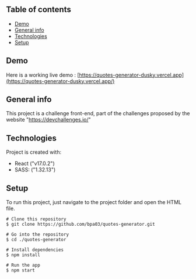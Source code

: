 
## Table of contents
* [Demo](#demo)
* [General info](#general-info)
* [Technologies](#technologies)
* [Setup](#setup)

## Demo
Here is a working live demo : [https://quotes-generator-dusky.vercel.app](https://quotes-generator-dusky.vercel.app/)

## General info
This project is a challenge front-end, part of the challenges proposed by the website "https://devchallenges.io/" 
  
## Technologies
Project is created with:
* React ("v17.0.2")
* SASS: ("1.32.13")
  
## Setup
To run this project, just navigate to the project folder and open the HTML file.
```
# Clone this repository
$ git clone https://github.com/bpa03/quotes-generator.git

# Go into the repository
$ cd ./quotes-generator

# Install dependencies
$ npm install

# Run the app
$ npm start
```
